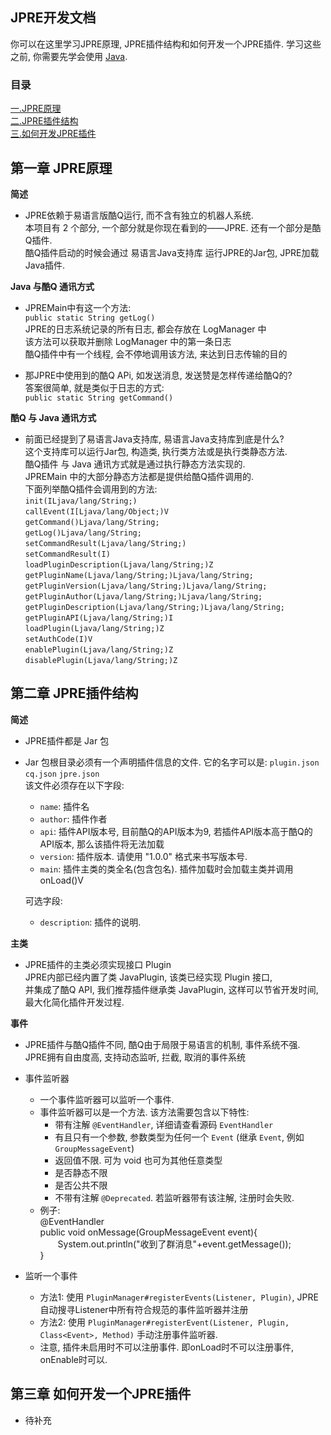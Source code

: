 ## **JPRE开发文档**

你可以在这里学习JPRE原理, JPRE插件结构和如何开发一个JPRE插件.
学习这些之前, 你需要先学会使用 <a href="http://baike.baidu.com/link?url=L539lkl2QvxL7HhJtoI2-37bkolNAFZAB1N0ZNJwUqgnOkHWTIUhxtQejilQ11OdNEUWgTshT5kw-zFFhwofv_">Java</a>.

### 目录
<a href="#第一章-jpre原理">一.JPRE原理</a>  
<a href="#第二章-jpre插件结构">二.JPRE插件结构</a>  
<a href="#develop">三.如何开发JPRE插件</a>


## <span id="jpre" name="jpre">第一章 JPRE原理</span>
**简述**  
- JPRE依赖于易语言版酷Q运行, 而不含有独立的机器人系统.  
本项目有 2 个部分, 一个部分就是你现在看到的——JPRE. 还有一个部分是酷Q插件.   
酷Q插件启动的时候会通过 易语言Java支持库 运行JPRE的Jar包, JPRE加载Java插件.  

**Java 与酷Q 通讯方式**  
- JPREMain中有这一个方法:  
`public static String getLog()`  
JPRE的日志系统记录的所有日志, 都会存放在 LogManager 中  
该方法可以获取并删除 LogManager 中的第一条日志  
酷Q插件中有一个线程, 会不停地调用该方法, 来达到日志传输的目的
  
- 那JPRE中使用到的酷Q APi, 如发送消息, 发送赞是怎样传递给酷Q的?  
答案很简单, 就是类似于日志的方式:  
`public static String getCommand()`

**酷Q 与 Java 通讯方式**  
- 前面已经提到了易语言Java支持库, 易语言Java支持库到底是什么?  
这个支持库可以运行Jar包, 构造类, 执行类方法或是执行类静态方法.  
酷Q插件 与 Java 通讯方式就是通过执行静态方法实现的.  
JPREMain 中的大部分静态方法都是提供给酷Q插件调用的.    
下面列举酷Q插件会调用到的方法:  
`init(ILjava/lang/String;)`  
`callEvent(I[Ljava/lang/Object;)V`  
`getCommand()Ljava/lang/String;`  
`getLog()Ljava/lang/String;`  
`setCommandResult(Ljava/lang/String;)`  
`setCommandResult(I)`  
`loadPluginDescription(Ljava/lang/String;)Z`  
`getPluginName(Ljava/lang/String;)Ljava/lang/String;`  
`getPluginVersion(Ljava/lang/String;)Ljava/lang/String;`  
`getPluginAuthor(Ljava/lang/String;)Ljava/lang/String;`  
`getPluginDescription(Ljava/lang/String;)Ljava/lang/String;`  
`getPluginAPI(Ljava/lang/String;)I`  
`loadPlugin(Ljava/lang/String;)Z`  
`setAuthCode(I)V`  
`enablePlugin(Ljava/lang/String;)Z`  
`disablePlugin(Ljava/lang/String;)Z`

## <span id="plugin" name="plugin">第二章 JPRE插件结构</span>
**简述**  
- JPRE插件都是 Jar 包
- Jar 包根目录必须有一个声明插件信息的文件. 它的名字可以是: 
  `plugin.json` `cq.json` `jpre.json`  
  该文件必须存在以下字段:  
  - `name`: 插件名  
  - `author`: 插件作者  
  - `api`: 插件API版本号, 目前酷Q的API版本为9, 若插件API版本高于酷Q的API版本, 那么该插件将无法加载  
  - `version`: 插件版本. 请使用 "1.0.0" 格式来书写版本号.  
  - `main`: 插件主类的类全名(包含包名). 插件加载时会加载主类并调用 onLoad()V    

  可选字段:  
  - `description`: 插件的说明.  
 
**主类**  
- JPRE插件的主类必须实现接口 Plugin  
JPRE内部已经内置了类 JavaPlugin, 该类已经实现 Plugin 接口,  
并集成了酷Q API, 我们推荐插件继承类 JavaPlugin, 这样可以节省开发时间, 最大化简化插件开发过程.  

**事件**  
- JPRE插件与酷Q插件不同, 酷Q由于局限于易语言的机制, 事件系统不强.  
JPRE拥有自由度高, 支持动态监听, 拦截, 取消的事件系统
- 事件监听器  
    - 一个事件监听器可以监听一个事件.
    - 事件监听器可以是一个方法. 该方法需要包含以下特性:
      - 带有注解 `@EventHandler`, 详细请查看源码 `EventHandler`  
      - 有且只有一个参数, 参数类型为任何一个 `Event` (继承 `Event`, 例如 `GroupMessageEvent`)  
      - 返回值不限. 可为 void 也可为其他任意类型  
      - 是否静态不限 
      - 是否公共不限
      - 不带有注解 `@Deprecated`. 若监听器带有该注解, 注册时会失败.
    - 例子:  
    \@EventHandler  
    public void onMessage(GroupMessageEvent event){    
    &emsp;&emsp;System.out.println("收到了群消息"+event.getMessage());  
    }  
    
- 监听一个事件  
  - 方法1: 使用 `PluginManager#registerEvents(Listener, Plugin)`, JPRE自动搜寻Listener中所有符合规范的事件监听器并注册  
  - 方法2: 使用 `PluginManager#registerEvent(Listener, Plugin, Class<Event>, Method)` 手动注册事件监听器.
  - 注意, 插件未启用时不可以注册事件. 即onLoad时不可以注册事件, onEnable时可以.


## <span id="develop" name="develop">第三章 如何开发一个JPRE插件</span>
- 待补充